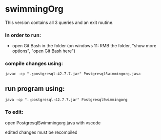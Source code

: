# swimmingOrg
This version contains all 3 queries and an exit routine.

### In order to run:
- open Git Bash in the folder (on windows 11: RMB the folder, "show more options", "open Git Bash here")


### compile changes using:
`javac -cp ".;postgresql-42.7.7.jar" PostgresqlSwimmingorg.java`

## run program using:
`java -cp ".;postgresql-42.7.7.jar" PostgresqlSwimmingorg`

### To edit:
open PostgresqlSwimmingorg.java with vscode

edited changes must be recompiled

